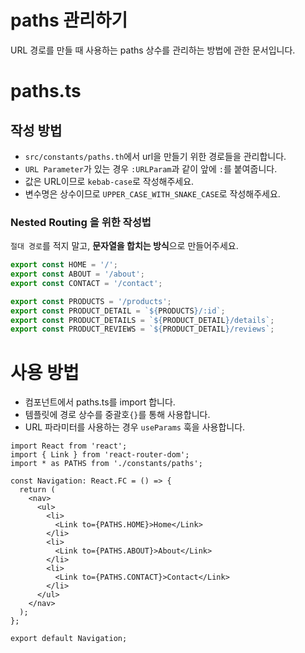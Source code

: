 # paths 관리하기
URL 경로를 만들 때 사용하는 paths 상수를 관리하는 방법에 관한 문서입니다.

# paths.ts
## 작성 방법
- `src/constants/paths.th`에서 url을 만들기 위한 경로들을 관리합니다.
- `URL Parameter`가 있는 경우 `:URLParam`과 같이 앞에 `:`를 붙여줍니다.
- 값은 URL이므로 `kebab-case`로 작성해주세요.
- 변수명은 상수이므로 `UPPER_CASE_WITH_SNAKE_CASE`로 작성해주세요.
### Nested Routing 을 위한 작성법
`절대 경로`를 적지 말고, **문자열을 합치는 방식**으로 만들어주세요.
```typescript
export const HOME = '/';
export const ABOUT = '/about';
export const CONTACT = '/contact';

export const PRODUCTS = '/products';
export const PRODUCT_DETAIL = `${PRODUCTS}/:id`;
export const PRODUCT_DETAILS = `${PRODUCT_DETAIL}/details`;
export const PRODUCT_REVIEWS = `${PRODUCT_DETAIL}/reviews`;
```
# 사용 방법
- 컴포넌트에서 paths.ts를 import 합니다.
- 템플릿에 경로 상수를 중괄호`{}`를 통해 사용합니다.
- URL 파라미터를 사용하는 경우 `useParams` 훅을 사용합니다.
```tsx
import React from 'react';
import { Link } from 'react-router-dom';
import * as PATHS from './constants/paths';

const Navigation: React.FC = () => {
  return (
    <nav>
      <ul>
        <li>
          <Link to={PATHS.HOME}>Home</Link>
        </li>
        <li>
          <Link to={PATHS.ABOUT}>About</Link>
        </li>
        <li>
          <Link to={PATHS.CONTACT}>Contact</Link>
        </li>
      </ul>
    </nav>
  );
};

export default Navigation;
```
